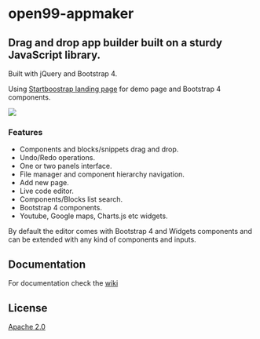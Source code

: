 # open99-appmaker


## Drag and drop app builder built on a sturdy JavaScript library.
Built with jQuery and Bootstrap 4.

Using [Startboostrap landing page](https://startbootstrap.com/template-overviews/landing-page/) for demo page and Bootstrap 4 components.

<img src="http://www.vvveb.com/img/browser.png?v=1">

### Features

* Components and blocks/snippets drag and drop.
* Undo/Redo operations.
* One or two panels interface.
* File manager and component hierarchy navigation.
* Add new page.
* Live code editor.
* Components/Blocks list search.
* Bootstrap 4 components.
* Youtube, Google maps, Charts.js etc widgets.

By default the editor comes with Bootstrap 4 and Widgets components and can be extended with any kind of components and inputs.

## Documentation

For documentation check the [wiki](https://github.com/system41/open99-appmaker/wiki)

## License

[Apache 2.0](https://github.com/system41/open99-appmaker/blob/master/LICENSE)
